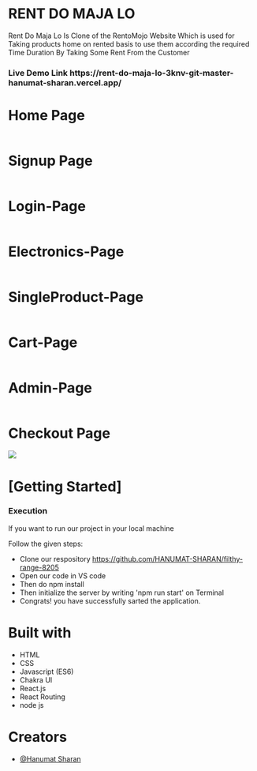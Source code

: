 # RENT DO MAJA LO
Rent Do Maja Lo Is Clone of the RentoMojo Website Which is used for Taking products home on rented basis to use them according the required Time Duration By Taking Some Rent From the Customer

<h3>Live Demo Link https://rent-do-maja-lo-3knv-git-master-hanumat-sharan.vercel.app/ </h3>



 <h1>Home Page</h1>
    <img src="https://i.ibb.co/MZhFqZW/Screenshot-from-2022-12-20-20-23-19.png" alt="">
  <h1>Signup Page</h1>
    <img src="https://i.ibb.co/V2fkZnp/Screenshot-from-2022-12-20-20-19-08.png" alt="">
<h1>Login-Page</h1>
    <img src="https://i.ibb.co/pyW4Pd4/Screenshot-from-2022-12-20-20-19-13.png" alt="">
    <h1>Electronics-Page</h1>
    <img src="https://i.ibb.co/2kp9K6c/Screenshot-from-2022-12-20-22-10-41.png" alt="">
     <h1>SingleProduct-Page</h1>
    <img src="https://i.ibb.co/Z160gkJ/Screenshot-from-2022-12-20-20-22-10.png" alt="">
     <h1>Cart-Page</h1>
    <img src="https://i.ibb.co/M7vnypg/Screenshot-from-2022-12-20-22-11-01.png" alt="">
    <h1>Admin-Page</h1>
    <img src="https://i.ibb.co/Qb2qHSx/Screenshot-from-2022-12-20-20-23-57.png" alt="">
    <h1>Checkout Page</h1>
    <img src="https://i.ibb.co/72LqHGy/Screenshot-from-2022-12-20-20-24-12.png">
    <h1>[Getting Started]</h1>
    <h3>Execution</h3>
    <p>If you want to run our project in your local machine</p>
    <p>Follow the given steps:</p>
    <ul>
        <li>Clone our respository <a href="https://github.com/HANUMAT-SHARAN/filthy-range-8205">https://github.com/HANUMAT-SHARAN/filthy-range-8205</a></li>
        <li>Open our code in VS code</li>
        <li>Then do npm install</li>
        <li>Then initialize the server by writing 'npm run start' on Terminal</li>
         <li>Congrats! you have successfully sarted the application.</li>
    </ul>
        <h1>Built with</h1>
    <ul>
        <li>HTML</li>
        <li>CSS</li>
        <li>Javascript (ES6)</li>
        <li>Chakra UI </li>
  <li>React.js</li>
  <li>React Routing</li>
        <li>node js</li>
    </ul>
        <h1>Creators</h1>
    <ul>
        <li><a href="https://github.com/HANUMAT-SHARAN">@Hanumat Sharan</a></li>
        
        
        


